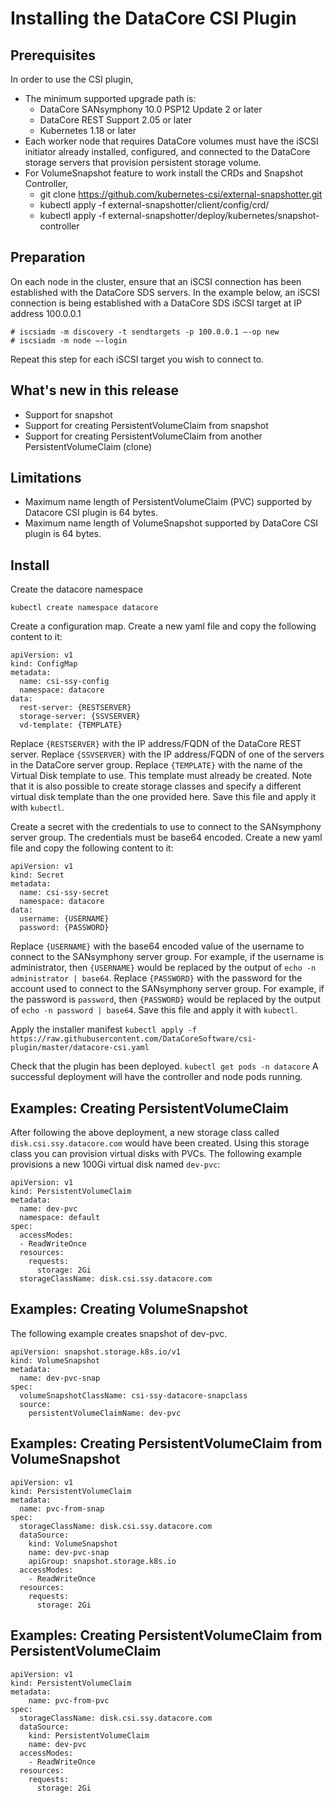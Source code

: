 # Installing the DataCore CSI Plugin

## Prerequisites
In order to use the CSI plugin, 
* The minimum supported upgrade path is:
  * DataCore SANsymphony 10.0 PSP12 Update 2 or later
  * DataCore REST Support 2.05 or later
  * Kubernetes 1.18 or later
* Each worker node that requires DataCore volumes must have the iSCSI initiator already installed, configured, and connected to the DataCore storage servers that provision persistent storage volume.
* For VolumeSnapshot feature to work install the CRDs and Snapshot Controller,
  * git clone https://github.com/kubernetes-csi/external-snapshotter.git
  * kubectl apply -f external-snapshotter/client/config/crd/
  * kubectl apply -f  external-snapshotter/deploy/kubernetes/snapshot-controller

## Preparation
On each node in the cluster, ensure that an iSCSI connection has been established with the DataCore SDS servers. In the example below, an iSCSI connection is being established with a DataCore SDS iSCSI target at IP address 100.0.0.1
```
# iscsiadm -m discovery -t sendtargets -p 100.0.0.1 —-op new
# iscsiadm -m node —-login
```

Repeat this step for each iSCSI target you wish to connect to.

## What's new in this release
  * Support for snapshot
  * Support for creating PersistentVolumeClaim from snapshot 
  * Support for creating PersistentVolumeClaim from another PersistentVolumeClaim (clone)

## Limitations
  * Maximum name length of PersistentVolumeClaim (PVC) supported by Datacore CSI plugin is 64 bytes.
  * Maximum name length of VolumeSnapshot supported by DataCore CSI plugin is 64 bytes. 

## Install
Create the datacore namespace
```
kubectl create namespace datacore
```

Create a configuration map. Create a new yaml file and copy the following content to it:
```
apiVersion: v1
kind: ConfigMap
metadata:
  name: csi-ssy-config
  namespace: datacore
data:
  rest-server: {RESTSERVER}
  storage-server: {SSVSERVER}
  vd-template: {TEMPLATE}
```
Replace `{RESTSERVER}` with the IP address/FQDN of the DataCore REST server. 
Replace `{SSVSERVER}` with the IP address/FQDN of one of the servers in the DataCore server group.
Replace `{TEMPLATE}` with the name of the Virtual Disk template to use. This template must already be created. Note that it is also possible to create storage classes and specify a different virtual disk template than the one provided here.
Save this file and apply it with `kubectl`.

Create a secret with the credentials to use to connect to the SANsymphony server group. The credentials must be base64 encoded. Create a new yaml file and copy the following content to it:
```
apiVersion: v1
kind: Secret
metadata:
  name: csi-ssy-secret
  namespace: datacore
data:
  username: {USERNAME}
  password: {PASSWORD}
```
Replace `{USERNAME}` with the base64 encoded value of the username to connect to the SANsymphony server group. For example, if the username is administrator, then `{USERNAME}` would be replaced by the output of `echo -n administrator | base64`.
Replace `{PASSWORD}` with the password for the account used to connect to the SANsymphony server group. For example, if the password is `password`, then `{PASSWORD}` would be replaced by the output of `echo -n password | base64`.
Save this file and apply it with `kubectl`.

Apply the installer manifest
`kubectl apply -f https://raw.githubusercontent.com/DataCoreSoftware/csi-plugin/master/datacore-csi.yaml`

Check that the plugin has been deployed.
`kubectl get pods -n datacore`
A successful deployment will have the controller and node pods running.

## Examples: Creating PersistentVolumeClaim
After following the above deployment, a new storage class called `disk.csi.ssy.datacore.com` would have been created. Using this storage class you can provision virtual disks with PVCs. The following example provisions a new 100Gi virtual disk named `dev-pvc`:
```
apiVersion: v1
kind: PersistentVolumeClaim
metadata:
  name: dev-pvc
  namespace: default
spec:
  accessModes:
  - ReadWriteOnce
  resources:
    requests:
      storage: 2Gi
  storageClassName: disk.csi.ssy.datacore.com
```
## Examples: Creating VolumeSnapshot
The following example creates snapshot of dev-pvc.
```
apiVersion: snapshot.storage.k8s.io/v1
kind: VolumeSnapshot
metadata:
  name: dev-pvc-snap
spec:
  volumeSnapshotClassName: csi-ssy-datacore-snapclass
  source:
    persistentVolumeClaimName: dev-pvc
```
## Examples: Creating PersistentVolumeClaim from VolumeSnapshot
```
apiVersion: v1
kind: PersistentVolumeClaim
metadata:
  name: pvc-from-snap
spec:
  storageClassName: disk.csi.ssy.datacore.com
  dataSource:
    kind: VolumeSnapshot
    name: dev-pvc-snap
    apiGroup: snapshot.storage.k8s.io
  accessModes:
    - ReadWriteOnce
  resources:
    requests:
      storage: 2Gi
```   
## Examples: Creating PersistentVolumeClaim from PersistentVolumeClaim
```
apiVersion: v1
kind: PersistentVolumeClaim
metadata:
    name: pvc-from-pvc
spec:
  storageClassName: disk.csi.ssy.datacore.com
  dataSource:
    kind: PersistentVolumeClaim
    name: dev-pvc
  accessModes:
    - ReadWriteOnce
  resources:
    requests:
      storage: 2Gi
```
